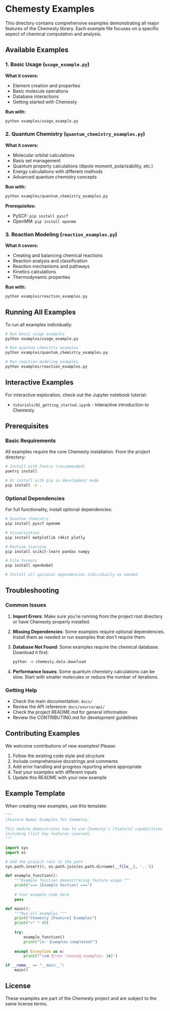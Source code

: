 # Chemesty Examples

This directory contains comprehensive examples demonstrating all major features of the Chemesty library. Each example file focuses on a specific aspect of chemical computation and analysis.

## Available Examples

### 1. Basic Usage (`usage_example.py`)
**What it covers:**
- Element creation and properties
- Basic molecule operations
- Database interactions
- Getting started with Chemesty

**Run with:**
```bash
python examples/usage_example.py
```

### 2. Quantum Chemistry (`quantum_chemistry_examples.py`)
**What it covers:**
- Molecular orbital calculations
- Basis set management
- Quantum property calculations (dipole moment, polarizability, etc.)
- Energy calculations with different methods
- Advanced quantum chemistry concepts

**Run with:**
```bash
python examples/quantum_chemistry_examples.py
```

**Prerequisites:**
- PySCF: `pip install pyscf`
- OpenMM: `pip install openmm`

### 3. Reaction Modeling (`reaction_examples.py`)
**What it covers:**
- Creating and balancing chemical reactions
- Reaction analysis and classification
- Reaction mechanisms and pathways
- Kinetics calculations
- Thermodynamic properties

**Run with:**
```bash
python examples/reaction_examples.py
```

## Running All Examples

To run all examples individually:

```bash
# Run basic usage examples
python examples/usage_example.py

# Run quantum chemistry examples
python examples/quantum_chemistry_examples.py

# Run reaction modeling examples
python examples/reaction_examples.py
```

## Interactive Examples

For interactive exploration, check out the Jupyter notebook tutorial:

- `tutorials/01_getting_started.ipynb` - Interactive introduction to Chemesty

## Prerequisites

### Basic Requirements
All examples require the core Chemesty installation. From the project directory:

```bash
# Install with Poetry (recommended)
poetry install

# Or install with pip in development mode
pip install -e .
```

### Optional Dependencies
For full functionality, install optional dependencies:

```bash
# Quantum chemistry
pip install pyscf openmm

# Visualization
pip install matplotlib rdkit plotly

# Machine learning
pip install scikit-learn pandas numpy

# File formats
pip install openbabel

# Install all optional dependencies individually as needed
```

## Troubleshooting

### Common Issues

1. **Import Errors**: Make sure you're running from the project root directory or have Chemesty properly installed.

2. **Missing Dependencies**: Some examples require optional dependencies. Install them as needed or run examples that don't require them.

3. **Database Not Found**: Some examples require the chemical database. Download it first:
   ```bash
   python -m chemesty.data.download
   ```

4. **Performance Issues**: Some quantum chemistry calculations can be slow. Start with smaller molecules or reduce the number of iterations.

### Getting Help

- Check the main documentation: `docs/`
- Review the API reference: `docs/source/api/`
- Check the project README.md for general information
- Review the CONTRIBUTING.md for development guidelines

## Contributing Examples

We welcome contributions of new examples! Please:

1. Follow the existing code style and structure
2. Include comprehensive docstrings and comments
3. Add error handling and progress reporting where appropriate
4. Test your examples with different inputs
5. Update this README with your new example

## Example Template

When creating new examples, use this template:

```python
"""
[Feature Name] Examples for Chemesty.

This module demonstrates how to use Chemesty's [feature] capabilities
including [list key features covered].
"""

import sys
import os

# Add the project root to the path
sys.path.insert(0, os.path.join(os.path.dirname(__file__), '..'))

def example_function():
    """Example function demonstrating feature usage."""
    print("=== [Example Section] ===")
    
    # Your example code here
    pass

def main():
    """Run all examples."""
    print("Chemesty [Feature] Examples")
    print("=" * 40)
    
    try:
        example_function()
        print("\n✅ Examples completed!")
        
    except Exception as e:
        print(f"\n❌ Error running examples: {e}")

if __name__ == "__main__":
    main()
```

## License

These examples are part of the Chemesty project and are subject to the same license terms.